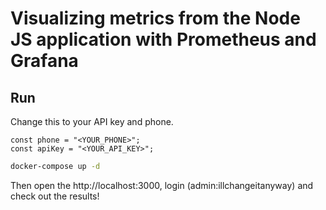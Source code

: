 # Visualizing metrics from the Node JS application with Prometheus and Grafana

## Run

Change this to your API key and phone.
```
const phone = "<YOUR_PHONE>";
const apiKey = "<YOUR_API_KEY>";
```

```bash
docker-compose up -d
```

Then open the http://localhost:3000, login (admin:illchangeitanyway) and check out the results!

